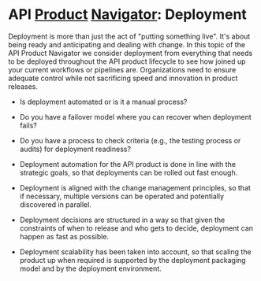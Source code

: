 # API [Product](./) [Navigator](../): Deployment

Deployment is more than just the act of "putting something live". It's about being ready and anticipating and dealing with change. In this topic of the API Product Navigator we consider deployment from everything that needs to be deployed throughout the API product lifecycle to see how joined up your current workflows or pipelines are. Organizations need to ensure adequate control while not sacrificing speed and innovation in product releases.

* Is deployment automated or is it a manual process?

* Do you have a failover model where you can recover when deployment fails?

* Do you have a process to check criteria (e.g., the testing process or audits) for deployment readiness?

* Deployment automation for the API product is done in line with the strategic goals, so that deployments can be rolled out fast enough.

* Deployment is aligned with the change management principles, so that if necessary, multiple versions can be operated and potentially discovered in parallel.

* Deployment decisions are structured in a way so that given the constraints of when to release and who gets to decide, deployment can happen as fast as possible.

* Deployment scalability has been taken into account, so that scaling the product up when required is supported by the deployment packaging model and by the deployment environment.
